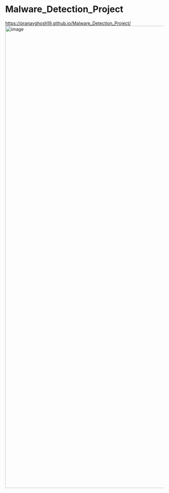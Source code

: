 # Malware_Detection_Project
https://pranavghosh19.github.io/Malware_Detection_Project/
<img width="1470" alt="image" src="https://github.com/PranavGhosh19/Malware_Detection_Project/assets/112719362/3f8f0223-6759-4299-ac14-6a71afcd26fa">
